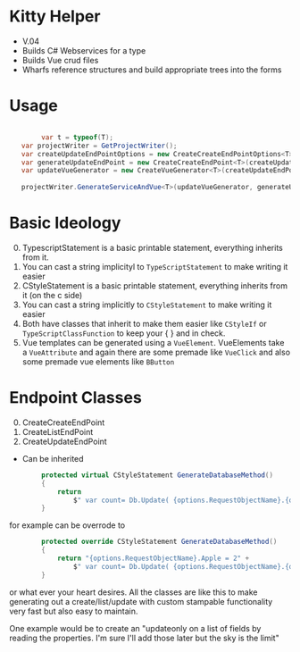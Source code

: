 ﻿# Kitty Helper

- V.04
- Builds C# Webservices for a type
- Builds Vue crud files
- Wharfs reference structures and build appropriate trees into the forms


# Usage
 ```c#
 
         var t = typeof(T);
    var projectWriter = GetProjectWriter();
    var createUpdateEndPointOptions = new CreateCreateEndPointOptions<T>(projectWriter.ModelBaseNamespace);
    var generateUpdateEndPoint = new CreateCreateEndPoint<T>(createUpdateEndPointOptions);
    var updateVueGenerator = new CreateVueGenerator<T>(createUpdateEndPointOptions);
    
    projectWriter.GenerateServiceAndVue<T>(updateVueGenerator, generateUpdateEndPoint, createUpdateEndPointOptions);

```
# Basic Ideology
0. TypescriptStatement is a basic printable statement, everything inherits from it.
0. You can cast a string implicityl to `TypeScriptStatement` to make writing it easier
0. CStyleStatement is a basic printable statement, everything inherits from it (on the c side)
0. You can cast a string implicitly to `CStyleStatement` to make writing it easier
0. Both have classes that inherit to make them easier like `CStyleIf` or `TypeScriptClassFunction` to keep your {  } and in check.
0. Vue templates can be generated using a `VueElement`. VueElements take a `VueAttribute` and again there are some premade like `VueClick` and also some premade vue elements like `BButton`


# Endpoint Classes
0. CreateCreateEndPoint
0. CreateListEndPoint
0. CreateUpdateEndPoint

* Can be inherited 

```c#
        protected virtual CStyleStatement GenerateDatabaseMethod()
        {
            return
                $" var count= Db.Update( {options.RequestObjectName}.{options.RequestObjectUpdateObjectField});";
        }

```

for example can be overrode to 

```c#
        protected override CStyleStatement GenerateDatabaseMethod()
        {
            return "{options.RequestObjectName}.Apple = 2" + 
                $" var count= Db.Update( {options.RequestObjectName}.{options.RequestObjectUpdateObjectField} );";
        }

```

or what ever your heart desires. All the classes are like this to make generating out a create/list/update with custom stampable functionality very fast but also easy to maintain.


One example would be to create an "updateonly on a list of fields by reading the properties. I'm sure I'll add those later but the sky is the limit"